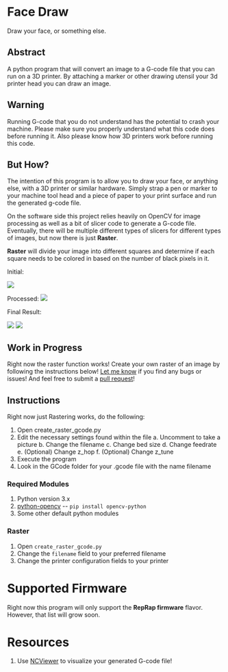 # Face Draw
Draw your face, or something else.

## Abstract
A python program that will convert an image to a G-code file that you can run on a 3D printer. By attaching a marker or other drawing utensil
your 3d printer head you can draw an image.

## Warning
Running G-code that you do not understand has the potential to crash your machine. Please make sure you properly understand what this code does before running it.
Also please know how 3D printers work before running this code.

## But How?
The intention of this program is to allow you to draw your face, or anything else, with a 3D printer or similar hardware. Simply strap a pen or marker
to your machine tool head and a piece of paper to your print surface and run the generated g-code file.

On the software side this project relies heavily on OpenCV for image processing as well as a bit of slicer code to generate a G-code file.
Eventually, there will be multiple different types of slicers for different types of images, but now there is just **Raster**.

**Raster** will divide your image into different squares and determine if each square needs to be colored in based on the number
of black pixels in it.

Initial:

![](./images/initial.png)

Processed:
![](./images/processed.png)


Final Result:

![](./images/final_result.jpg)
![](./images/another_final_result.jpeg)

## Work in Progress
Right now the raster function works! Create your own raster of an image by following the instructions below!
[Let me know](https://github.com/flipthedog/FaceDraw/issues) if you find any bugs or issues! And feel free to submit a [pull
request](https://github.com/flipthedog/FaceDraw/pulls)!

## Instructions
Right now just Rastering works, do the following:
1. Open create_raster_gcode.py
2. Edit the necessary settings found within the file
    a. Uncomment to take a picture
    b. Change the filename
    c. Change bed size
    d. Change feedrate
    e. (Optional) Change z_hop
    f. (Optional) Change z_tune
3. Execute the program
4. Look in the GCode folder for your .gcode file with the name filename

### Required Modules
1. Python version 3.x
2. [python-opencv](https://github.com/skvark/opencv-python) --  `pip install opencv-python`
3. Some other default python modules

### Raster
1. Open `create_raster_gcode.py`
2. Change the `filename` field to your preferred filename
3. Change the printer configuration fields to your printer

# Supported Firmware
Right now this program will only support the **RepRap firmware** flavor. However, that list will grow soon.

# Resources
1. Use [NCViewer](https://ncviewer.com/) to visualize your generated G-code file!
